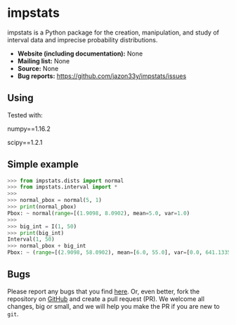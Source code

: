 impstats
========

impstats is a Python package for the creation, manipulation,
and study of interval data and imprecise probability distributions.

- **Website (including documentation):** None
- **Mailing list:** None
- **Source:** None
- **Bug reports:** https://github.com/jazon33y/impstats/issues

Using
-------
Tested with:

numpy==1.16.2

scipy==1.2.1
<!-- Install
-------

Install the latest version of impstats::

    $ pip install impstats

Install with all optional dependencies::

    $ pip install impstats[all] -->
Simple example
--------------

```python
>>> from impstats.dists import normal
>>> from impstats.interval import *
>>>
>>> normal_pbox = normal(5, 1)
>>> print(normal_pbox)
Pbox: ~ normal(range=[(1.9098, 8.0902), mean=5.0, var=1.0)
>>>
>>> big_int = I(1, 50)
>>> print(big_int)
Interval(1, 50)
>>> normal_pbox + big_int
Pbox: ~ (range=[(2.9098, 58.0902), mean=[6.0, 55.0], var=[0.0, 641.1335])
```

Bugs
----

Please report any bugs that you find [here](https://github.com/jazon33y/impstats/issues).
Or, even better, fork the repository on [GitHub](https://github.com/jazon33y/impstats)
and create a pull request (PR). We welcome all changes, big or small, and we
will help you make the PR if you are new to `git`.

